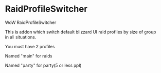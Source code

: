 # RaidProfileSwitcher
WoW RaidProfileSwitcher

This is addon which switch default blizzard UI raid profiles by size of group in all situations.

You must have 2 profiles

Named "main" for raids

Named "party" for party(5 or less ppl)